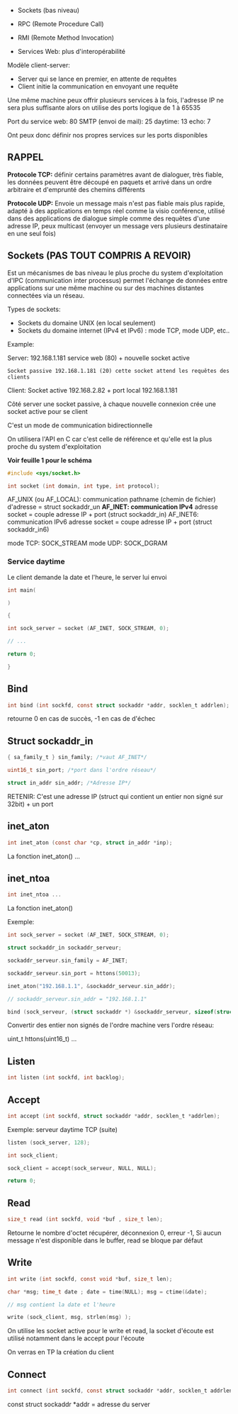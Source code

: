 
* Sockets (bas niveau)

* RPC (Remote Procedure Call)

* RMI (Remote Method Invocation)

* Services Web: plus d'interopérabilité

Modèle client-server:

* Server qui se lance en premier, en attente de requêtes
* Client initie la communication en envoyant une requête

Une même machine peux offrir plusieurs services à la fois, l'adresse IP ne sera plus suffisante alors on utilise des ports logique de 1 à 65535

Port du service web: 80
SMTP (envoi de mail): 25
daytime: 13
echo: 7

Ont peux donc définir nos propres services sur les ports disponibles

## RAPPEL

**Protocole TCP:** définir certains paramètres avant de dialoguer, très fiable, les données peuvent être découpé en paquets et arrivé dans un ordre arbitraire et d'emprunté des chemins différents

**Protocole UDP:** Envoie un message mais n'est pas fiable mais plus rapide, adapté à des applications en temps réel comme la visio conférence, utilisé dans des applications de dialogue simple comme des requêtes d'une adresse IP, peux multicast (envoyer un message vers plusieurs destinataire en une seul fois)

## Sockets (PAS TOUT COMPRIS A REVOIR)

Est un mécanismes de bas niveau le plus proche du system d'exploitation d'IPC (communication inter processus) permet l'échange de données entre applications sur une même machine ou sur des machines distantes connectées via un réseau.

Types de sockets:

* Sockets du domaine UNIX (en local seulement)
* Sockets du domaine internet (IPv4 et IPv6) : mode TCP, mode UDP, etc..

Example:

Server: 192.168.1.181 service web (80) + nouvelle socket active

	Socket passive 192.168.1.181 (20) cette socket attend les requêtes des clients

Client: Socket active 192.168.2.82 + port local 192.168.1.181

Côté server une socket passive, à chaque nouvelle connexion crée une socket active pour se client

C'est un mode de communication bidirectionnelle

On utilisera l'API en C car c'est celle de référence et qu'elle est la plus proche du system d'exploitation

**Voir feuille 1 pour le schéma**

```c
#include <sys/socket.h>

int socket (int domain, int type, int protocol);
```

AF_UNIX (ou AF_LOCAL): communication pathname (chemin de fichier) d'adresse = struct sockaddr_un
**AF_INET: communication IPv4** adresse socket = couple adresse IP + port (struct sockaddr_in)
AF_INET6: communication IPv6 adresse socket = coupe adresse IP + port (struct sockaddr_in6)

mode TCP: SOCK_STREAM
mode UDP: SOCK_DGRAM

### Service daytime

Le client demande la date et l'heure, le server lui envoi

```c
int main(

)

{

int sock_server = socket (AF_INET, SOCK_STREAM, 0);

// ...

return 0;

}
```

## Bind

```c
int bind (int sockfd, const struct sockaddr *addr, socklen_t addrlen);
```

retourne 0 en cas de succès, -1 en cas de d'échec

## Struct sockaddr_in

```c
{ sa_family_t } sin_family; /*vaut AF_INET*/

uint16_t sin_port; /*port dans l'ordre réseau*/

struct in_addr sin_addr; /*Adresse IP*/
```

RETENIR: C'est une adresse IP (struct qui contient un entier non signé sur 32bit) + un port

## inet_aton

```c
int inet_aton (const char *cp, struct in_addr *inp);
```

La fonction inet_aton() ...

## inet_ntoa

```c
int inet_ntoa ...
```

La fonction inet_aton()

Exemple:

```c
int sock_server = socket (AF_INET, SOCK_STREAM, 0);

struct sockaddr_in sockaddr_serveur;

sockaddr_serveur.sin_family = AF_INET;

sockaddr_serveur.sin_port = httons(50013);

inet_aton("192.168.1.1", &sockaddr_serveur.sin_addr);

// sockaddr_serveur.sin_addr = "192.168.1.1"

bind (sock_serveur, (struct sockaddr *) &sockaddr_serveur, sizeof(struct sockaddr_in) );
```

Convertir des entier non signés de l'ordre machine vers l'ordre réseau:

uint_t httons(uint16_t) ...

## Listen

```c
int listen (int sockfd, int backlog);
```

## Accept

```c
int accept (int sockfd, struct sockaddr *addr, socklen_t *addrlen);
```

Exemple: serveur daytime TCP (suite)

```c
listen (sock_server, 128);

int sock_client;

sock_client = accept(sock_serveur, NULL, NULL);

return 0;
```

## Read

```c
size_t read (int sockfd, void *buf , size_t len);
```

Retourne le nombre d'octet récupérer, déconnexion 0, erreur -1, Si aucun message n'est disponible dans le buffer, read se bloque par défaut

## Write

```c
int write (int sockfd, const void *buf, size_t len);
```

```c
char *msg; time_t date ; date = time(NULL); msg = ctime(&date);

// msg contient la date et l'heure

write (sock_client, msg, strlen(msg) );
```

On utilise les socket active pour le write et read, la socket d'écoute est utilisé notamment dans le accept pour l'écoute

On verras en TP la création du client

## Connect 

```c
int connect (int sockfd, const struct sockaddr *addr, socklen_t addrlen);
```

const struct sockaddr \*addr = adresse du server
